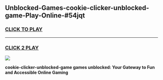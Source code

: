 
## Unblocked-Games-cookie-clicker-unblocked-game-Play-Online-#54jqt
<h3>
<a href="https://premium.freeplayer.one?title=cookie-clicker-unblocked-game&ref=27F">CLICK TO PLAY</a></h3>
<hr>

<h3>
<a href="https://premium.freeplayer.one?title=cookie-clicker-unblocked-game&ref=27F">CLICK 2 PLAY</a>
  
</h3>

<a href="https://premium.freeplayer.one?title=cookie-clicker-unblocked-game&ref=27F"><img src="https://clearcache.store/games.png"></a>


**cookie-clicker-unblocked-game games unblocked: Your Gateway to Fun and Accessible Online Gaming**
